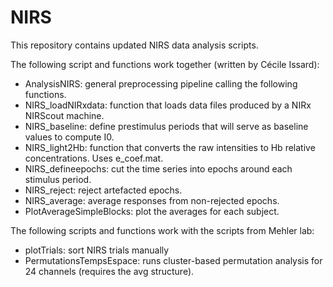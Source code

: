 # NIRS

This repository contains updated NIRS data analysis scripts. 

The following script and functions work together (written by Cécile Issard):
- AnalysisNIRS: general preprocessing pipeline calling the following functions.
- NIRS_loadNIRxdata: function that loads data files produced by a NIRx NIRScout machine.
- NIRS_baseline: define prestimulus periods that will serve as baseline values to compute I0. 
- NIRS_light2Hb: function that converts the raw intensities to Hb relative concentrations. Uses e_coef.mat.
- NIRS_defineepochs: cut the time series into epochs around each stimulus period.
- NIRS_reject: reject artefacted epochs.
- NIRS_average: average responses from non-rejected epochs.
- PlotAverageSimpleBlocks: plot the averages for each subject.

The following scripts and functions work with the scripts from Mehler lab:
- plotTrials: sort NIRS trials manually
- PermutationsTempsEspace: runs cluster-based permutation analysis for 24 channels (requires the avg structure).
